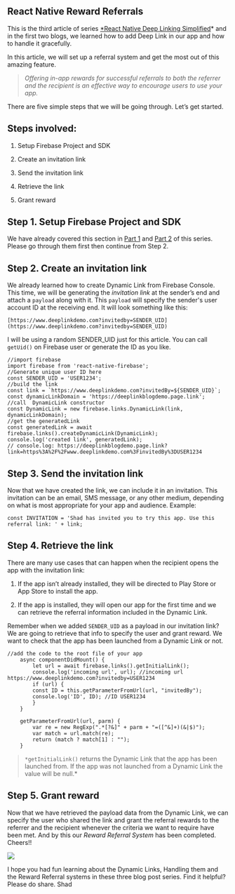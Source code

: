 ## React Native Reward Referrals


This is the third article of series [*React Native Deep Linking Simplified](https://iamshadmirza.hashnode.dev/react-native-deep-linking-simplified-cjzj6qf8900003ss1zv178dm9)* and in the first two blogs, we learned how to add Deep Link in our app and how to handle it gracefully.

In this article, we will set up a referral system and get the most out of this amazing feature.
> *Offering in-app rewards for successful referrals to both the referrer and the recipient is an effective way to encourage users to use your app.*

There are five simple steps that we will be going through. Let’s get started.

## Steps involved:

1. Setup Firebase Project and SDK

1. Create an invitation link

1. Send the invitation link

1. Retrieve the link

1. Grant reward

## Step 1. Setup Firebase Project and SDK

We have already covered this section in [Part 1](https://iamshadmirza.hashnode.dev/react-native-deep-linking-simplified-cjzj6qf8900003ss1zv178dm9) and [Part 2](https://iamshadmirza.hashnode.dev/handling-incoming-dynamic-links-cjzkouqgq002nzts1xvo1pz11) of this series. Please go through them first then continue from Step 2.

## Step 2. Create an invitation link

We already learned how to create Dynamic Link from Firebase Console. This time, we will be generating the *invitation link* at the sender’s end and attach a `payload` along with it. This `payload` will specify the sender's user account ID at the receiving end. It will look something like this:

```
[https://www.deeplinkdemo.com?invitedby=SENDER_UID](https://www.deeplinkdemo.com?invitedby=SENDER_UID)
```


I will be using a random SENDER_UID just for this article. You can call `getUid()` on Firebase user or generate the ID as you like.

```
//import firebase
import firebase from 'react-native-firebase';
//Generate unique user ID here
const SENDER_UID = 'USER1234';
//build the link
const link = `https://www.deeplinkdemo.com?invitedBy=${SENDER_UID}`;
const dynamicLinkDomain = 'https://deeplinkblogdemo.page.link';
//call  DynamicLink constructor
const DynamicLink = new firebase.links.DynamicLink(link, dynamicLinkDomain);
//get the generatedLink
const generatedLink = await firebase.links().createDynamicLink(DynamicLink);
console.log('created link', generatedLink);
// console.log: https://deeplinkblogdemo.page.link?link=https%3A%2F%2Fwww.deeplinkdemo.com%3FinvitedBy%3DUSER1234
```


## Step 3. Send the invitation link

Now that we have created the link, we can include it in an invitation. This invitation can be an email, SMS message, or any other medium, depending on what is most appropriate for your app and audience. Example:

```
const INVITATION = 'Shad has invited you to try this app. Use this referral link: ' + link;
```


## Step 4. Retrieve the link

There are many use cases that can happen when the recipient opens the app with the invitation link:

1. If the app isn’t already installed, they will be directed to Play Store or App Store to install the app.

1. If the app is installed, they will open our app for the first time and we can retrieve the referral information included in the Dynamic Link.

Remember when we added `SENDER_UID` as a payload in our invitation link? We are going to retrieve that info to specify the user and grant reward. We want to check that the app has been launched from a Dynamic Link or not.

```
//add the code to the root file of your app
    async componentDidMount() {
        let url = await firebase.links().getInitialLink();
        console.log('incoming url', url); //incoming url https://www.deeplinkdemo.com?invitedby=USER1234
        if (url) {
        const ID = this.getParameterFromUrl(url, "invitedBy");
        console.log('ID', ID); //ID USER1234
        }
    }

    getParameterFromUrl(url, parm) {
        var re = new RegExp(".*[?&]" + parm + "=([^&]+)(&|$)");
        var match = url.match(re);
        return (match ? match[1] : "");
    }
```

> `*getInitialLink()` returns the Dynamic Link that the app has been launched from. If the app was not launched from a Dynamic Link the value will be null.*

## Step 5. Grant reward

Now that we have retrieved the payload data from the Dynamic Link, we can specify the user who shared the link and grant the referral rewards to the referrer and the recipient whenever the criteria we want to require have been met. And by this our *Reward Referral System* has been completed. Cheers!!

![](https://cdn.hashnode.com/res/hashnode/image-dev/upload/v1626416860460/jYn6moqpc.gif)

I hope you had fun learning about the Dynamic Links, Handling them and the Reward Referral systems in these three blog post series. Find it helpful? Please do share.
Shad